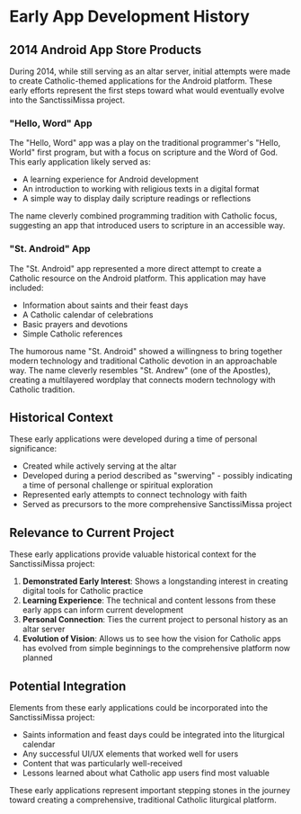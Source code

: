 # Early App Development History

## 2014 Android App Store Products

During 2014, while still serving as an altar server, initial attempts were made to create Catholic-themed applications for the Android platform. These early efforts represent the first steps toward what would eventually evolve into the SanctissiMissa project.

### "Hello, Word" App

The "Hello, Word" app was a play on the traditional programmer's "Hello, World" first program, but with a focus on scripture and the Word of God. This early application likely served as:

- A learning experience for Android development
- An introduction to working with religious texts in a digital format
- A simple way to display daily scripture readings or reflections

The name cleverly combined programming tradition with Catholic focus, suggesting an app that introduced users to scripture in an accessible way.

### "St. Android" App

The "St. Android" app represented a more direct attempt to create a Catholic resource on the Android platform. This application may have included:

- Information about saints and their feast days
- A Catholic calendar of celebrations
- Basic prayers and devotions
- Simple Catholic references

The humorous name "St. Android" showed a willingness to bring together modern technology and traditional Catholic devotion in an approachable way. The name cleverly resembles "St. Andrew" (one of the Apostles), creating a multilayered wordplay that connects modern technology with Catholic tradition.

## Historical Context

These early applications were developed during a time of personal significance:

- Created while actively serving at the altar
- Developed during a period described as "swerving" - possibly indicating a time of personal challenge or spiritual exploration
- Represented early attempts to connect technology with faith
- Served as precursors to the more comprehensive SanctissiMissa project

## Relevance to Current Project

These early applications provide valuable historical context for the SanctissiMissa project:

1. **Demonstrated Early Interest**: Shows a longstanding interest in creating digital tools for Catholic practice
2. **Learning Experience**: The technical and content lessons from these early apps can inform current development
3. **Personal Connection**: Ties the current project to personal history as an altar server
4. **Evolution of Vision**: Allows us to see how the vision for Catholic apps has evolved from simple beginnings to the comprehensive platform now planned

## Potential Integration

Elements from these early applications could be incorporated into the SanctissiMissa project:

- Saints information and feast days could be integrated into the liturgical calendar
- Any successful UI/UX elements that worked well for users
- Content that was particularly well-received
- Lessons learned about what Catholic app users find most valuable

These early applications represent important stepping stones in the journey toward creating a comprehensive, traditional Catholic liturgical platform.
